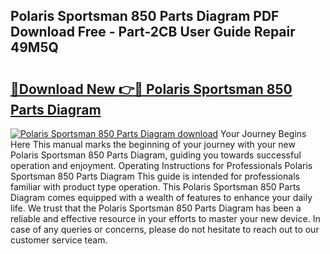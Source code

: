 ## Polaris Sportsman 850 Parts Diagram PDF Download Free - Part-2CB User Guide Repair 49M5Q

# <h2><a href="http://dfkydqh.blite.top/?on=Polaris+Sportsman+850+Parts+Diagram">🔗Download New 👉🔴 Polaris Sportsman 850 Parts Diagram</a></h2>

[![Polaris Sportsman 850 Parts Diagram download](https://i.imgur.com/lujVjoI.png)](http://dfkydqh.blite.top/?on=Polaris+Sportsman+850+Parts+Diagram)
Your Journey Begins Here This manual marks the beginning of your journey with your new Polaris Sportsman 850 Parts Diagram, guiding you towards successful operation and enjoyment. Operating Instructions for Professionals Polaris Sportsman 850 Parts Diagram This guide is intended for professionals familiar with product type operation. This Polaris Sportsman 850 Parts Diagram comes equipped with a wealth of features to enhance your daily life. We trust that the Polaris Sportsman 850 Parts Diagram has been a reliable and effective resource in your efforts to master your new device. In case of any queries or concerns, please do not hesitate to reach out to our customer service team.
